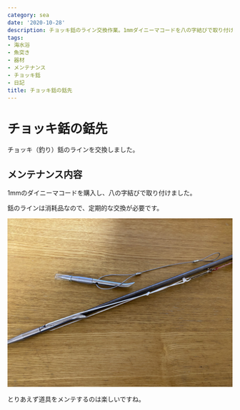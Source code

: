 ```yaml
---
category: sea
date: '2020-10-28'
description: チョッキ銛のライン交換作業。1mmダイニーマコードを八の字結びで取り付け、消耗品の定期メンテナンス記録。
tags:
- 海水浴
- 魚突き
- 器材
- メンテナンス
- チョッキ銛
- 日記
title: チョッキ銛の銛先
---
```


# チョッキ銛の銛先

チョッキ（釣り）銛のラインを交換しました。

## メンテナンス内容

1mmのダイニーマコードを購入し、八の字結びで取り付けました。

銛のラインは消耗品なので、定期的な交換が必要です。

![銛先のメンテナンス](images/img_4195.jpg)

とりあえず道具をメンテするのは楽しいですね。